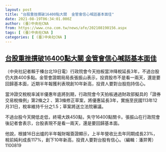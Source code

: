 ```yaml
---
layout: post
title: "台股重挫摜破16400點大關  金管會信心喊話基本面佳"
date: 2021-08-19T06:34:01.000Z
author: (臺)中央社CNA
from: https://www.cna.com.tw/news/afe/202108190156.aspx
tags: [ (臺)中央社CNA ]
categories: [ (臺)中央社CNA ]
---
```

<!--1629354841000-->
[台股重挫摜破16400點大關  金管會信心喊話基本面佳](https://www.cna.com.tw/news/afe/202108190156.aspx)
------

<div>
<div></div><div class="paragraph"><p>（中央社記者賴于榛台北19日電）行政院會今天拍板當沖降稅延長3年，不過台股仍大跌400多點。金管會證期局局長張振山表示，投資股市不是看一兩天，還是要回歸基本面，近期半年報獲利表現創10年新高，投資人要對台股抱持信心。</p><p>當沖證交稅稅率減半優惠年底將到期，行政院會今天拍板通過財政部擬具的「證券交易稅條例」第2條之2 、第3條修正草案，將優惠延長3年，實施至民國113年12月31日，稅率維持千分之1.5；草案將送立法院審議。</p><p>不過台股今天開低走低，終場大跌450點，失守16400點關卡。張振山在行政院會後記者會表示，台股表現不是看一兩天，還是要回歸基本面。</p><p>他說，根據16日出爐的半年報財報簽證顯示，上半年營收比去年同期成長23%，稅前純利成長117%，創下10年新高，投資人要對台股有信心。（編輯：潘羿菁）1100819</p></div>
</div>
